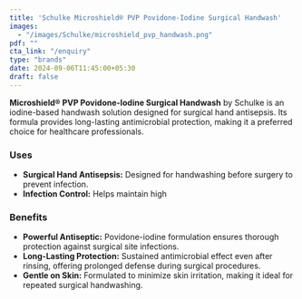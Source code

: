 ```yaml
---
title: 'Schulke Microshield® PVP Povidone-Iodine Surgical Handwash'
images:
  - "/images/Schulke/microshield_pvp_handwash.png"
pdf: ""
cta_link: "/enquiry"
type: "brands"
date: 2024-09-06T11:45:00+05:30
draft: false
---
```


<!-- ### Product Description -->

**Microshield® PVP Povidone-Iodine Surgical Handwash** by Schulke is an iodine-based handwash solution designed for surgical hand antisepsis. Its formula provides long-lasting antimicrobial protection, making it a preferred choice for healthcare professionals.
<!-- 
### Key Features

- **Povidone-Iodine Formula:** Ensures effective elimination of bacteria, fungi, and viruses.
- **Long-Lasting Protection:** Provides continuous antimicrobial action after use.
- **Non-Irritating:** Gentle on skin, suitable for frequent handwashing.
- **Convenient Application:** Ideal for pre-surgical hand antisepsis in healthcare environments.
- **Sterile Packaging:** Ensures product hygiene and safety. -->

### Uses

- **Surgical Hand Antisepsis:** Designed for handwashing before surgery to prevent infection.
- **Infection Control:** Helps maintain high

### Benefits

- **Powerful Antiseptic:** Povidone-iodine formulation ensures thorough protection against surgical site infections.
- **Long-Lasting Protection:** Sustained antimicrobial effect even after rinsing, offering prolonged defense during surgical procedures.
- **Gentle on Skin:** Formulated to minimize skin irritation, making it ideal for repeated surgical handwashing.
